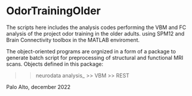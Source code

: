 # OdorTrainingOlder
The scripts here includes the analysis codes performing the VBM and FC analysis of the project odor training in the older adults. using SPM12 and Brain Connectivity toolbox in the MATLAB enviroment. 

The object-oriented programs are orgnized in a form of a package to generate batch script for preprocessing of structural and functional MRI scans. 
Objects defined in this package: 

>> neurodata
  >> analysis_
    >> VBM
    >> REST
 
Palo Alto, december 2022
